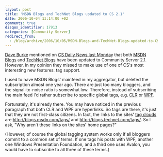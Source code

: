 ```yaml
---
layout: post
title: 'MSDN Blogs and TechNet Blogs updated to CS 2.1'
date: 2006-10-04 13:14:00 +02
comments: true
disqus_identifier: 17913
categories: [Community Server]
redirect_from:
  - /blog/archive/2006/10/05/MSDN-Blogs-and-TechNet-Blogs-updated-to-CS-2.1.aspx
---
```


[Dave Burke](http://dbvt.com/) mentioned on [CS Daily News last Monday](http://communityserver.org/blogs/dailynews/archive/2006/10/02/550666.aspx "Community Server Daily News") that both [MSDN Blogs](http://blogs.msdn.com/ "MSDN Blogs") and [TechNet Blogs](http://blogs.technet.com/ "TechNet Blogs") have been updated to Community Server 2.1. However, in my opinion they missed to make use of one of CS's most interesting new features: tag support.

I used to have MSDN Blogs' mainfeed in my aggregator, but deleted the subscription almost one year ago. There are just too many bloggers, and the signal-to-noise ratio is somewhat low. Therefore, instead of subscribing the main feed I'd rather subscribe to specific global tags, e.g. [CLR](http://blogs.msdn.com/tags/CLR/) or [WPF](http://blogs.msdn.com/tags/WPF/).

Fortunately, it's already there. You may have noticed in the previous paragraph that both CLR and WPF are hyperlinks. So tags are there, it's just that they are not first-class citizens. In fact, the links to the sites' [tag clouds](http://en.wikipedia.org/wiki/Tag_cloud) are <http://blogs.msdn.com/tags/> and <http://blogs.technet.com/tags/>. So I ask, "Why aren't these links on the sites' home pages?"

(However, of course the global tagging system works only if all bloggers commit to a common set of terms. If one tags his posts with WPF, another one Windows Presentation Foundation, and a third one uses Avalon, you would have to subscribe to all three of these terms.)

